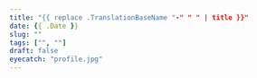 ```yaml
---
title: "{{ replace .TranslationBaseName "-" " " | title }}"
date: {{ .Date }}
slug: ""
tags: ["", ""]
draft: false
eyecatch: "profile.jpg"
---
```


